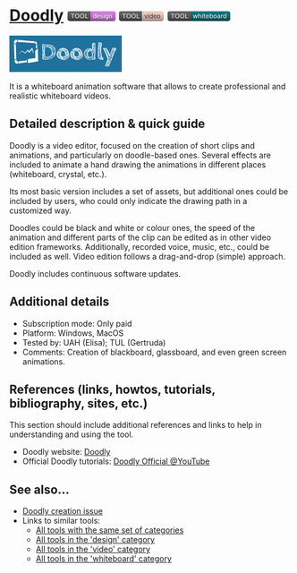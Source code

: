 # [Doodly](https://www.doodly.com/)  [<img src="images/design.png" align="bottom">](https://github.com/e-CLOSE/Toolbox/issues?q=label%3A01_TOOL+label%3Adesign) [<img src="images/video.png" align="bottom">](https://github.com/e-CLOSE/Toolbox/issues?q=label%3A01_TOOL+label%3Avideo) [<img src="images/whiteboard.png" align="bottom">](https://github.com/e-CLOSE/Toolbox/issues?q=label%3A01_TOOL+label%3Awhiteboard)

![Doodly Logo](images/doodly.png)

It is a whiteboard animation software that allows to create professional and realistic whiteboard videos.


## Detailed description & quick guide

Doodly is a video editor, focused on the creation of short clips and animations, and particularly on doodle-based ones. Several effects are included to animate a hand drawing the animations in different places (whiteboard, crystal, etc.).

Its most basic version includes a set of assets, but additional ones could be included by users, who could only indicate the drawing path in a customized way. 

Doodles could be black and white or colour ones, the speed of the animation and different parts of the clip can be edited as in other video edition frameworks. 
Additionally, recorded voice, music, etc., could be included as well. 
Video edition follows a drag-and-drop (simple) approach.

Doodly includes continuous software updates.


## Additional details

- Subscription mode: Only paid
- Platform: Windows, MacOS
- Tested by: UAH (Elisa); TUL (Gertruda)
- Comments: Creation of blackboard, glassboard, and even green screen animations.


## References (links, howtos, tutorials, bibliography, sites, etc.)

This section should include additional references and links to help in
understanding and using the tool.

- Doodly website: [Doodly](https://www.doodly.com/)
- Official Doodly tutorials: [Doodly Official @YouTube](https://www.youtube.com/channel/UC0naFmQzU8GtFEZiTkBqaSg)


## See also...

- [Doodly creation issue](https://github.com/e-CLOSE/Toolbox/issues/133)
- Links to similar tools:
  - [All tools with the same set of categories](https://github.com/e-CLOSE/Toolbox/issues?q=label%3A01_TOOL+label%3Awhiteboard)
  - [All tools in the 'design' category](https://github.com/e-CLOSE/Toolbox/issues?q=label%3A01_TOOL+label%3Adesign)
  - [All tools in the 'video' category](https://github.com/e-CLOSE/Toolbox/issues?q=label%3A01_TOOL+label%3Avideo)
  - [All tools in the 'whiteboard' category](https://github.com/e-CLOSE/Toolbox/issues?q=label%3A01_TOOL+label%3Awhiteboard)
